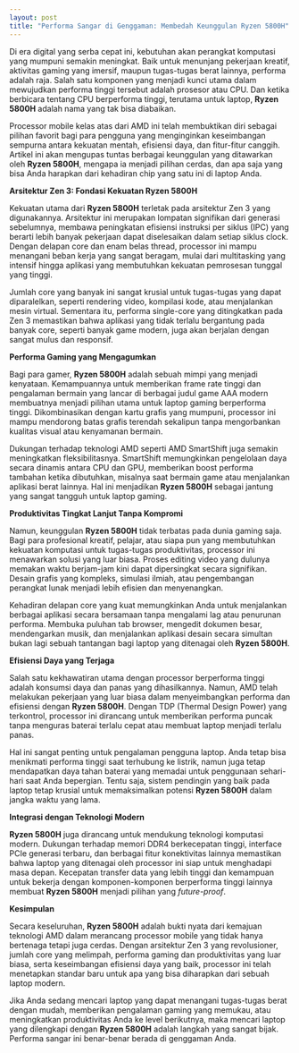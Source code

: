 ```yaml
---
layout: post
title: "Performa Sangar di Genggaman: Membedah Keunggulan Ryzen 5800H"
---
```


Di era digital yang serba cepat ini, kebutuhan akan perangkat komputasi yang mumpuni semakin meningkat. Baik untuk menunjang pekerjaan kreatif, aktivitas gaming yang imersif, maupun tugas-tugas berat lainnya, performa adalah raja. Salah satu komponen yang menjadi kunci utama dalam mewujudkan performa tinggi tersebut adalah prosesor atau CPU. Dan ketika berbicara tentang CPU berperforma tinggi, terutama untuk laptop, **Ryzen 5800H** adalah nama yang tak bisa diabaikan.

Processor mobile kelas atas dari AMD ini telah membuktikan diri sebagai pilihan favorit bagi para pengguna yang menginginkan keseimbangan sempurna antara kekuatan mentah, efisiensi daya, dan fitur-fitur canggih. Artikel ini akan mengupas tuntas berbagai keunggulan yang ditawarkan oleh **Ryzen 5800H**, mengapa ia menjadi pilihan cerdas, dan apa saja yang bisa Anda harapkan dari kehadiran chip yang satu ini di laptop Anda.

**Arsitektur Zen 3: Fondasi Kekuatan Ryzen 5800H**

Kekuatan utama dari **Ryzen 5800H** terletak pada arsitektur Zen 3 yang digunakannya. Arsitektur ini merupakan lompatan signifikan dari generasi sebelumnya, membawa peningkatan efisiensi instruksi per siklus (IPC) yang berarti lebih banyak pekerjaan dapat diselesaikan dalam setiap siklus clock. Dengan delapan core dan enam belas thread, processor ini mampu menangani beban kerja yang sangat beragam, mulai dari multitasking yang intensif hingga aplikasi yang membutuhkan kekuatan pemrosesan tunggal yang tinggi.

Jumlah core yang banyak ini sangat krusial untuk tugas-tugas yang dapat diparalelkan, seperti rendering video, kompilasi kode, atau menjalankan mesin virtual. Sementara itu, performa single-core yang ditingkatkan pada Zen 3 memastikan bahwa aplikasi yang tidak terlalu bergantung pada banyak core, seperti banyak game modern, juga akan berjalan dengan sangat mulus dan responsif.

**Performa Gaming yang Mengagumkan**

Bagi para gamer, **Ryzen 5800H** adalah sebuah mimpi yang menjadi kenyataan. Kemampuannya untuk memberikan frame rate tinggi dan pengalaman bermain yang lancar di berbagai judul game AAA modern membuatnya menjadi pilihan utama untuk laptop gaming berperforma tinggi. Dikombinasikan dengan kartu grafis yang mumpuni, processor ini mampu mendorong batas grafis terendah sekalipun tanpa mengorbankan kualitas visual atau kenyamanan bermain.

Dukungan terhadap teknologi AMD seperti AMD SmartShift juga semakin meningkatkan fleksibilitasnya. SmartShift memungkinkan pengelolaan daya secara dinamis antara CPU dan GPU, memberikan boost performa tambahan ketika dibutuhkan, misalnya saat bermain game atau menjalankan aplikasi berat lainnya. Hal ini menjadikan **Ryzen 5800H** sebagai jantung yang sangat tangguh untuk laptop gaming.

**Produktivitas Tingkat Lanjut Tanpa Kompromi**

Namun, keunggulan **Ryzen 5800H** tidak terbatas pada dunia gaming saja. Bagi para profesional kreatif, pelajar, atau siapa pun yang membutuhkan kekuatan komputasi untuk tugas-tugas produktivitas, processor ini menawarkan solusi yang luar biasa. Proses editing video yang dulunya memakan waktu berjam-jam kini dapat dipersingkat secara signifikan. Desain grafis yang kompleks, simulasi ilmiah, atau pengembangan perangkat lunak menjadi lebih efisien dan menyenangkan.

Kehadiran delapan core yang kuat memungkinkan Anda untuk menjalankan berbagai aplikasi secara bersamaan tanpa mengalami lag atau penurunan performa. Membuka puluhan tab browser, mengedit dokumen besar, mendengarkan musik, dan menjalankan aplikasi desain secara simultan bukan lagi sebuah tantangan bagi laptop yang ditenagai oleh **Ryzen 5800H**.

**Efisiensi Daya yang Terjaga**

Salah satu kekhawatiran utama dengan processor berperforma tinggi adalah konsumsi daya dan panas yang dihasilkannya. Namun, AMD telah melakukan pekerjaan yang luar biasa dalam menyeimbangkan performa dan efisiensi dengan **Ryzen 5800H**. Dengan TDP (Thermal Design Power) yang terkontrol, processor ini dirancang untuk memberikan performa puncak tanpa menguras baterai terlalu cepat atau membuat laptop menjadi terlalu panas.

Hal ini sangat penting untuk pengalaman pengguna laptop. Anda tetap bisa menikmati performa tinggi saat terhubung ke listrik, namun juga tetap mendapatkan daya tahan baterai yang memadai untuk penggunaan sehari-hari saat Anda bepergian. Tentu saja, sistem pendingin yang baik pada laptop tetap krusial untuk memaksimalkan potensi **Ryzen 5800H** dalam jangka waktu yang lama.

**Integrasi dengan Teknologi Modern**

**Ryzen 5800H** juga dirancang untuk mendukung teknologi komputasi modern. Dukungan terhadap memori DDR4 berkecepatan tinggi, interface PCIe generasi terbaru, dan berbagai fitur konektivitas lainnya memastikan bahwa laptop yang ditenagai oleh processor ini siap untuk menghadapi masa depan. Kecepatan transfer data yang lebih tinggi dan kemampuan untuk bekerja dengan komponen-komponen berperforma tinggi lainnya membuat **Ryzen 5800H** menjadi pilihan yang *future-proof*.

**Kesimpulan**

Secara keseluruhan, **Ryzen 5800H** adalah bukti nyata dari kemajuan teknologi AMD dalam merancang processor mobile yang tidak hanya bertenaga tetapi juga cerdas. Dengan arsitektur Zen 3 yang revolusioner, jumlah core yang melimpah, performa gaming dan produktivitas yang luar biasa, serta keseimbangan efisiensi daya yang baik, processor ini telah menetapkan standar baru untuk apa yang bisa diharapkan dari sebuah laptop modern.

Jika Anda sedang mencari laptop yang dapat menangani tugas-tugas berat dengan mudah, memberikan pengalaman gaming yang memukau, atau meningkatkan produktivitas Anda ke level berikutnya, maka mencari laptop yang dilengkapi dengan **Ryzen 5800H** adalah langkah yang sangat bijak. Performa sangar ini benar-benar berada di genggaman Anda.
